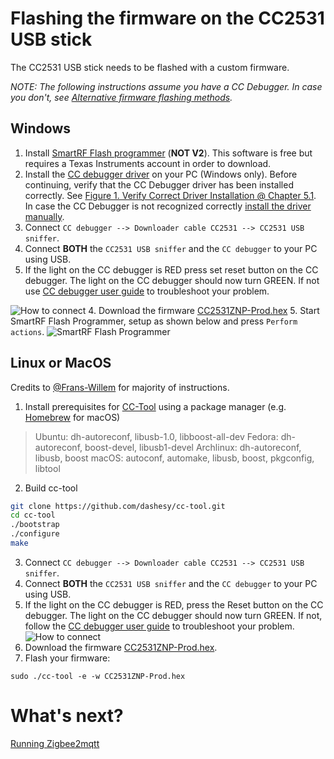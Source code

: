 # Flashing the firmware on the CC2531 USB stick
The CC2531 USB stick needs to be flashed with a custom firmware.

*NOTE: The following instructions assume you have a CC Debugger. In case you don't, see [Alternative firmware flashing methods](../useful_information/alternative-firmware-flashing-methods.md).*

## Windows
1. Install [SmartRF Flash programmer](http://www.ti.com/tool/FLASH-PROGRAMMER) (**NOT V2**). This software is free but requires a Texas Instruments account in order to download.
2. Install the [CC debugger driver](http://www.ti.com/general/docs/lit/getliterature.tsp?baseLiteratureNumber=swrc212&fileType=zip) on your PC (Windows only). Before continuing, verify that the CC Debugger driver has been installed correctly. See [Figure 1. Verify Correct Driver Installation @ Chapter 5.1](http://www.ti.com/lit/ug/swru197h/swru197h.pdf). In case the CC Debugger is not recognized correctly [install the driver manually](https://www.youtube.com/watch?v=jyKrxxXOvQY).
2. Connect `CC debugger --> Downloader cable CC2531 --> CC2531 USB sniffer`.
3. Connect **BOTH** the `CC2531 USB sniffer` and the `CC debugger` to your PC using USB.
3. If the light on the CC debugger is RED press set reset button on the CC debugger. The light on the CC debugger should now turn GREEN. If not use [CC debugger user guide](http://www.ti.com/lit/ug/swru197h/swru197h.pdf) to troubleshoot your problem.

![How to connect](../images/connected.jpg)
4. Download the firmware [CC2531ZNP-Prod.hex](https://raw.githubusercontent.com/Koenkk/Z-Stack-firmware/master/coordinator/CC2531/bin/CC2531ZNP-Prod.hex)
5. Start SmartRF Flash Programmer, setup as shown below and press `Perform actions`.
![SmartRF Flash Programmer](../images/smartrf.png)

## Linux or MacOS
Credits to [@Frans-Willem](https://github.com/frans-Willem) for majority of instructions.

1. Install prerequisites for [CC-Tool](https://github.com/dashesy/cc-tool) using a package manager (e.g. [Homebrew](https://brew.sh/) for macOS)
> Ubuntu: dh-autoreconf, libusb-1.0, libboost-all-dev
> Fedora: dh-autoreconf, boost-devel, libusb1-devel
> Archlinux: dh-autoreconf, libusb, boost
> macOS: autoconf, automake, libusb, boost, pkgconfig, libtool

2. Build cc-tool
```bash
git clone https://github.com/dashesy/cc-tool.git
cd cc-tool
./bootstrap
./configure
make
```
3. Connect `CC debugger --> Downloader cable CC2531 --> CC2531 USB sniffer`.
4. Connect **BOTH** the `CC2531 USB sniffer` and the `CC debugger` to your PC using USB.
5. If the light on the CC debugger is RED, press the Reset button on the CC debugger. The light on the CC debugger should now turn GREEN. If not, follow the [CC debugger user guide](http://www.ti.com/lit/ug/swru197h/swru197h.pdf) to troubleshoot your problem.
![How to connect](../images/connected.jpg)
6. Download the firmware [CC2531ZNP-Prod.hex](https://raw.githubusercontent.com/Koenkk/Z-Stack-firmware/master/coordinator/CC2531/bin/CC2531ZNP-Prod.hex).
7. Flash your firmware:
```
sudo ./cc-tool -e -w CC2531ZNP-Prod.hex
```

# What's next?
[Running Zigbee2mqtt](running_zigbee2mqtt.md)